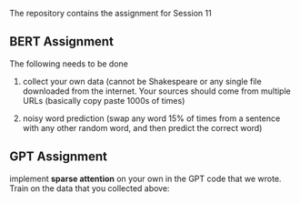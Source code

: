 
The repository contains the assignment for Session 11

## BERT Assignment 
The following needs to be done 

1. collect your own data (cannot be Shakespeare or any single file downloaded from the internet. Your sources should come from multiple URLs (basically copy paste 1000s of times)

2. noisy word prediction (swap any word 15% of times from a sentence with any other random word, and then predict the correct word)



## GPT Assignment
implement **sparse attention** on your own in the GPT code that we wrote. Train on the data that you collected above:

